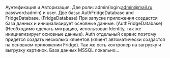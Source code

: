 Аунтефикация и Авторизация.
Две роли: admin(login:admin@mail.ru  password:admin) и user.
Две базы: AuthFridgeDatabase and FridgeDatabase.
(FridgeDatabase) При запуске приложения создастся база данных и инициализирует основные данные.
(AuthFridgeDatabase)(Необходимо сделать миграцию, использовал Identity, так же инициализирует основные данные).
Auth отдельный сервис поэтому придется создать несколько клиентов (клиент автоматически создастся на основном приложении Fridge).
Так же есть контролер на загрузку и выгрузку картинок.
База данных MSSQL локально…
